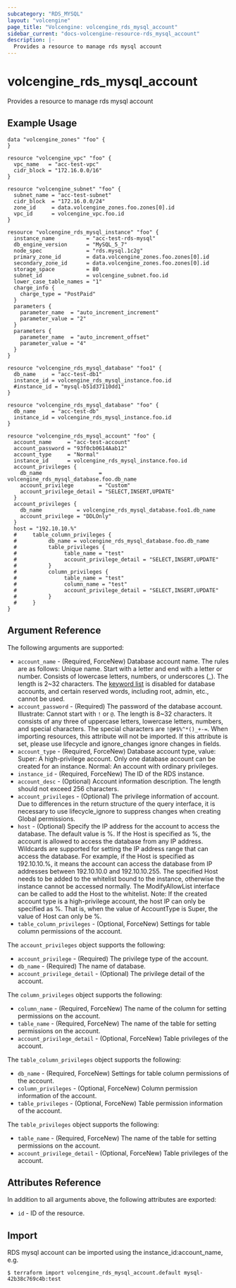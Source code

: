 ```yaml
---
subcategory: "RDS_MYSQL"
layout: "volcengine"
page_title: "Volcengine: volcengine_rds_mysql_account"
sidebar_current: "docs-volcengine-resource-rds_mysql_account"
description: |-
  Provides a resource to manage rds mysql account
---
```

# volcengine_rds_mysql_account
Provides a resource to manage rds mysql account
## Example Usage
```hcl
data "volcengine_zones" "foo" {
}

resource "volcengine_vpc" "foo" {
  vpc_name   = "acc-test-vpc"
  cidr_block = "172.16.0.0/16"
}

resource "volcengine_subnet" "foo" {
  subnet_name = "acc-test-subnet"
  cidr_block  = "172.16.0.0/24"
  zone_id     = data.volcengine_zones.foo.zones[0].id
  vpc_id      = volcengine_vpc.foo.id
}

resource "volcengine_rds_mysql_instance" "foo" {
  instance_name          = "acc-test-rds-mysql"
  db_engine_version      = "MySQL_5_7"
  node_spec              = "rds.mysql.1c2g"
  primary_zone_id        = data.volcengine_zones.foo.zones[0].id
  secondary_zone_id      = data.volcengine_zones.foo.zones[0].id
  storage_space          = 80
  subnet_id              = volcengine_subnet.foo.id
  lower_case_table_names = "1"
  charge_info {
    charge_type = "PostPaid"
  }
  parameters {
    parameter_name  = "auto_increment_increment"
    parameter_value = "2"
  }
  parameters {
    parameter_name  = "auto_increment_offset"
    parameter_value = "4"
  }
}

resource "volcengine_rds_mysql_database" "foo1" {
  db_name     = "acc-test-db1"
  instance_id = volcengine_rds_mysql_instance.foo.id
  #instance_id = "mysql-b51d37110dd1"
}

resource "volcengine_rds_mysql_database" "foo" {
  db_name     = "acc-test-db"
  instance_id = volcengine_rds_mysql_instance.foo.id
}

resource "volcengine_rds_mysql_account" "foo" {
  account_name     = "acc-test-account"
  account_password = "93f0cb0614Aab12"
  account_type     = "Normal"
  instance_id      = volcengine_rds_mysql_instance.foo.id
  account_privileges {
    db_name                  = volcengine_rds_mysql_database.foo.db_name
    account_privilege        = "Custom"
    account_privilege_detail = "SELECT,INSERT,UPDATE"
  }
  account_privileges {
    db_name           = volcengine_rds_mysql_database.foo1.db_name
    account_privilege = "DDLOnly"
  }
  host = "192.10.10.%"
  #     table_column_privileges {
  #          db_name = volcengine_rds_mysql_database.foo.db_name
  #          table_privileges {
  #               table_name = "test"
  #               account_privilege_detail = "SELECT,INSERT,UPDATE"
  #          }
  #          column_privileges {
  #               table_name = "test"
  #               column_name = "test"
  #               account_privilege_detail = "SELECT,INSERT,UPDATE"
  #          }
  #     }
}
```
## Argument Reference
The following arguments are supported:
* `account_name` - (Required, ForceNew) Database account name. The rules are as follows:
Unique name.
Start with a letter and end with a letter or number.
Consists of lowercase letters, numbers, or underscores (_).
The length is 2~32 characters.
The [keyword list](https://www.volcengine.com/docs/6313/66162) is disabled for database accounts, and certain reserved words, including root, admin, etc., cannot be used.
* `account_password` - (Required) The password of the database account.
Illustrate:
Cannot start with `!` or `@`.
The length is 8~32 characters.
It consists of any three of uppercase letters, lowercase letters, numbers, and special characters.
The special characters are `!@#$%^*()_+-=`. When importing resources, this attribute will not be imported. If this attribute is set, please use lifecycle and ignore_changes ignore changes in fields.
* `account_type` - (Required, ForceNew) Database account type, value:
Super: A high-privilege account. Only one database account can be created for an instance.
Normal: An account with ordinary privileges.
* `instance_id` - (Required, ForceNew) The ID of the RDS instance.
* `account_desc` - (Optional) Account information description. The length should not exceed 256 characters.
* `account_privileges` - (Optional) The privilege information of account. Due to differences in the return structure of the query interface, it is necessary to use lifecycle_ignore to suppress changes when creating Global permissions.
* `host` - (Optional) Specify the IP address for the account to access the database. The default value is %. If the Host is specified as %, the account is allowed to access the database from any IP address. Wildcards are supported for setting the IP address range that can access the database. For example, if the Host is specified as 192.10.10.%, it means the account can access the database from IP addresses between 192.10.10.0 and 192.10.10.255. The specified Host needs to be added to the whitelist bound to the instance, otherwise the instance cannot be accessed normally. The ModifyAllowList interface can be called to add the Host to the whitelist. Note: If the created account type is a high-privilege account, the host IP can only be specified as %. That is, when the value of AccountType is Super, the value of Host can only be %.
* `table_column_privileges` - (Optional, ForceNew) Settings for table column permissions of the account.

The `account_privileges` object supports the following:

* `account_privilege` - (Required) The privilege type of the account.
* `db_name` - (Required) The name of database.
* `account_privilege_detail` - (Optional) The privilege detail of the account.

The `column_privileges` object supports the following:

* `column_name` - (Required, ForceNew) The name of the column for setting permissions on the account.
* `table_name` - (Required, ForceNew) The name of the table for setting permissions on the account.
* `account_privilege_detail` - (Optional, ForceNew) Table privileges of the account.

The `table_column_privileges` object supports the following:

* `db_name` - (Required, ForceNew) Settings for table column permissions of the account.
* `column_privileges` - (Optional, ForceNew) Column permission information of the account.
* `table_privileges` - (Optional, ForceNew) Table permission information of the account.

The `table_privileges` object supports the following:

* `table_name` - (Required, ForceNew) The name of the table for setting permissions on the account.
* `account_privilege_detail` - (Optional, ForceNew) Table privileges of the account.

## Attributes Reference
In addition to all arguments above, the following attributes are exported:
* `id` - ID of the resource.



## Import
RDS mysql account can be imported using the instance_id:account_name, e.g.
```
$ terraform import volcengine_rds_mysql_account.default mysql-42b38c769c4b:test
```

